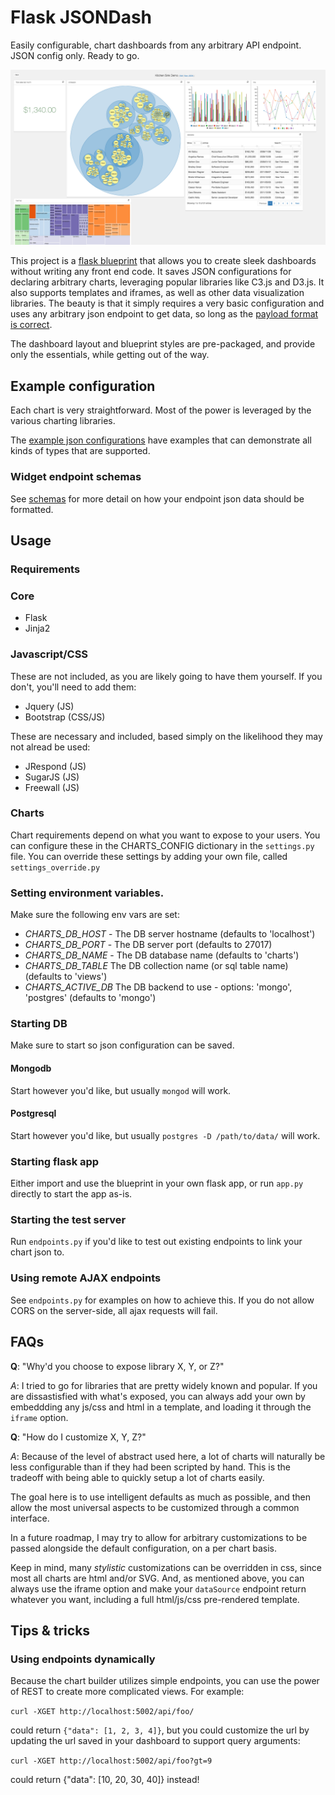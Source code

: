 # Flask JSONDash

Easily configurable, chart dashboards from any arbitrary API endpoint. JSON config only. Ready to go.

![kitchensink screenshot 1](examples/screenshots/kitchensink1.png)

This project is a [flask blueprint](http://flask.pocoo.org/docs/0.10/blueprints/) that allows you to create sleek dashboards without writing any front end code. It saves JSON configurations for declaring arbitrary charts, leveraging popular libraries like C3.js and D3.js. It also supports templates and iframes, as well as other data visualization libraries. The beauty is that it simply requires a very basic configuration and uses any arbitrary json endpoint to get data, so long as the [payload format is correct](schemas.md).

The dashboard layout and blueprint styles are pre-packaged, and provide only the essentials, while getting out of the way.

## Example configuration

Each chart is very straightforward. Most of the power is leveraged by the various charting libraries.

The [example json configurations](examples/config) have examples that can demonstrate all kinds of types that are supported.

### Widget endpoint schemas

See [schemas](schemas.md) for more detail on how your endpoint json data should be formatted.

## Usage

### Requirements

### Core

* Flask
* Jinja2

### Javascript/CSS

These are not included, as you are likely going to have them yourself. If you don't, you'll need to add them:

* Jquery (JS)
* Bootstrap (CSS/JS)

These are necessary and included, based simply on the likelihood they may not alread be used:

* JRespond (JS)
* SugarJS (JS)
* Freewall (JS)

### Charts

Chart requirements depend on what you want to expose to your users. You can configure these in the CHARTS_CONFIG dictionary in the `settings.py` file. You can override these settings by adding your own file, called `settings_override.py`

### Setting environment variables.

Make sure the following env vars are set:

* *CHARTS_DB_HOST* - The DB server hostname (defaults to 'localhost')
* *CHARTS_DB_PORT* - The DB server port (defaults to 27017)
* *CHARTS_DB_NAME* - The DB database name (defaults to 'charts')
* *CHARTS_DB_TABLE* The DB collection name (or sql table name) (defaults to 'views')
* *CHARTS_ACTIVE_DB* The DB backend to use - options: 'mongo', 'postgres' (defaults to 'mongo')

### Starting DB

Make sure to start so json configuration can be saved.

#### Mongodb

Start however you'd like, but usually `mongod` will work.

#### Postgresql

Start however you'd like, but usually `postgres -D /path/to/data/` will work.

### Starting flask app

Either import and use the blueprint in your own flask app, or run `app.py` directly to start the app as-is.

### Starting the test server

Run `endpoints.py` if you'd like to test out existing endpoints to link your chart json to.

### Using remote AJAX endpoints

See `endpoints.py` for examples on how to achieve this. If you do not allow CORS on the server-side, all ajax requests will fail.

## FAQs

**Q**: "Why'd you choose to expose library X, Y, or Z?"

*A*: I tried to go for libraries that are pretty widely known and popular. If you are dissastisfied with what's exposed, you can always add your own by embeddding any js/css and html in a template, and loading it through the `iframe` option.

**Q**: "How do I customize X, Y, Z?"

*A*: Because of the level of abstract used here, a lot of charts will naturally be less configurable than if they had been scripted by hand. This is the tradeoff with being able to quickly setup a lot of charts easily.

The goal here is to use intelligent defaults as much as possible, and then allow the most universal aspects to be customized through a common interface.

In a future roadmap, I may try to allow for arbitrary customizations to be passed alongside the default configuration, on a per chart basis.

Keep in mind, many *stylistic* customizations can be overridden in css, since most all charts are html and/or SVG. And, as mentioned above, you can always use the iframe option and make your `dataSource` endpoint return whatever you want, including a full html/js/css pre-rendered template.

## Tips & tricks

### Using endpoints dynamically

Because the chart builder utilizes simple endpoints, you can use the power of REST to create more complicated views. For example:

`curl -XGET http://localhost:5002/api/foo/`

could return `{"data": [1, 2, 3, 4]}`, but you could customize the url by updating the url saved in your dashboard to support query arguments:

`curl -XGET http://localhost:5002/api/foo?gt=9`

could return {"data": [10, 20, 30, 40]} instead!
